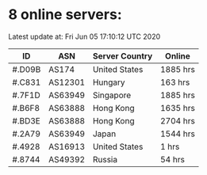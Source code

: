 # 8 online servers:

Latest update at: Fri Jun 05 17:10:12 UTC 2020

| ID | ASN | Server Country | Online |
| -- | --- | -------------- | ------ |
| #.D09B | AS174 | United States | 1885 hrs |
| #.C831 | AS12301 | Hungary | 163 hrs |
| #.7F1D | AS63949 | Singapore | 1885 hrs |
| #.B6F8 | AS63888 | Hong Kong | 1635 hrs |
| #.BD3E | AS63888 | Hong Kong | 2704 hrs |
| #.2A79 | AS63949 | Japan | 1544 hrs |
| #.4928 | AS16913 | United States | 1 hrs |
| #.8744 | AS49392 | Russia | 54 hrs |

